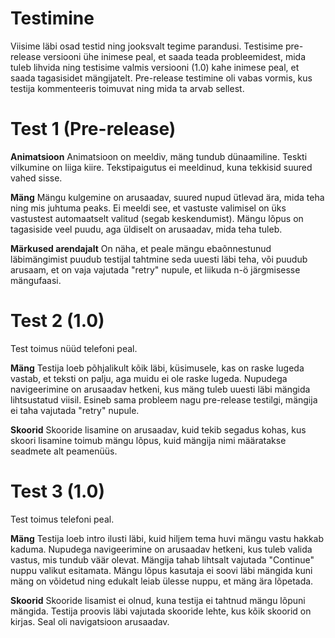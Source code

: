 # Testimine

Viisime läbi osad testid ning jooksvalt tegime parandusi. Testisime pre-release versiooni ühe inimese peal, et saada teada probleemidest, mida tuleb lihvida ning testisime valmis versiooni (1.0) kahe inimese peal, et saada tagasisidet mängijatelt.
Pre-release testimine oli vabas vormis, kus testija kommenteeris toimuvat ning mida ta arvab sellest.

# Test 1 (Pre-release)

**Animatsioon**
Animatsioon on meeldiv, mäng tundub dünaamiline.
Teskti vilkumine on liiga kiire. Tekstipaigutus ei meeldinud, kuna tekkisid suured vahed sisse.

**Mäng**
Mängu kulgemine on arusaadav, suured nupud ütlevad ära, mida teha ning mis juhtuma peaks. Ei meeldi see, et vastuste valimisel on üks vastustest automaatselt valitud (segab keskendumist). Mängu lõpus on tagasiside veel puudu, aga üldiselt on arusaadav, mida teha tuleb.

**Märkused arendajalt**
On näha, et peale mängu ebaõnnestunud läbimängimist puudub testijal tahtmine seda uuesti läbi teha, või puudub arusaam, et on vaja vajutada "retry" nupule, et liikuda n-ö järgmisesse mängufaasi.

# Test 2 (1.0)

Test toimus nüüd telefoni peal.

**Mäng**
Testija loeb põhjalikult kõik läbi, küsimusele, kas on raske lugeda vastab, et teksti on palju, aga muidu ei ole raske lugeda.
Nupudega navigeerimine on arusaadav hetkeni, kus mäng tuleb uuesti läbi mängida lihtsustatud viisil. Esineb sama probleem nagu pre-release testilgi, mängija ei taha vajutada "retry" nupule.

**Skoorid**
Skooride lisamine on arusaadav, kuid tekib segadus kohas, kus skoori lisamine toimub mängu lõpus, kuid mängija nimi määratakse seadmete alt peamenüüs.

# Test 3 (1.0)

Test toimus telefoni peal.

**Mäng**
Testija loeb intro ilusti läbi, kuid hiljem tema huvi mängu vastu hakkab kaduma.
Nupudega navigeerimine on arusaadav hetkeni, kus tuleb valida vastus, mis tundub väär olevat. Mängija tahab lihtsalt vajutada "Continue" nuppu valikut esitamata.
Mängu lõpus kasutaja ei soovi läbi mängida kuni mäng on võidetud ning edukalt leiab ülesse nuppu, et mäng ära lõpetada.

**Skoorid**
Skooride lisamist ei olnud, kuna testija ei tahtnud mängu lõpuni mängida. Testija proovis läbi vajutada skooride lehte, kus kõik skoorid on kirjas. Seal oli navigatsioon arusaadav.
